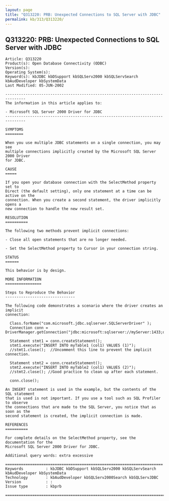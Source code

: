 ```yaml
---
layout: page
title: "Q313220: PRB: Unexpected Connections to SQL Server with JDBC"
permalink: kb/313/Q313220/
---
```


## Q313220: PRB: Unexpected Connections to SQL Server with JDBC

	Article: Q313220
	Product(s): Open Database Connectivity (ODBC)
	Version(s): 
	Operating System(s): 
	Keyword(s): kbJDBC kbDSupport kbSQLServ2000 kbSQLServSearch kbAudDeveloper kbSystemData
	Last Modified: 05-JUN-2002
	
	-------------------------------------------------------------------------------
	The information in this article applies to:
	
	- Microsoft SQL Server 2000 Driver for JDBC 
	-------------------------------------------------------------------------------
	
	SYMPTOMS
	========
	
	When you use multiple JDBC statements on a single connection, you may see
	multiple connections implicitly created by the Microsoft SQL Server 2000 Driver
	for JDBC.
	
	CAUSE
	=====
	
	If you open your database connection with the SelectMethod property set to
	Direct (the default setting), only one statement at a time can be active on the
	connection. When you create a second statement, the driver implicitly opens a
	new connection to handle the new result set.
	
	RESOLUTION
	==========
	
	The following two methods prevent implicit connections:
	
	- Close all open statements that are no longer needed.
	
	- Set the SelectMethod property to Cursor in your connection string.
	
	STATUS
	======
	
	This behavior is by design.
	
	MORE INFORMATION
	================
	
	Steps to Reproduce the Behavior
	-------------------------------
	
	The following code demonstrates a scenario where the driver creates an implicit
	connection:
	
	  Class.forName("com.microsoft.jdbc.sqlserver.SQLServerDriver" );
	  Connection conn = DriverManager.getConnection("jdbc:microsoft:sqlserver://myServer:1433;databasename=pubs;SelectMethod=direct","myUser","myPassword");
	  			
	  Statement stmt1 = conn.createStatement();
	  stmt1.execute("INSERT INTO myTable1 (col1) VALUES (1)");
	  //stmt1.close();  //Uncomment this line to prevent the implicit connection.
	  			
	  Statement stmt2 = conn.createStatement();
	  stmt2.execute("INSERT INTO myTable2 (col1) VALUES (2)");
	  //stmt2.close(); //Good practice to clean up after each statement.
	  			
	  conn.close();
	
	An INSERT statement is used in the example, but the contents of the SQL statement
	that is used is not important. If you use a tool such as SQL Profiler to observe
	the connections that are made to the SQL Server, you notice that as soon as the
	second statement is created, the implicit connection is made.
	
	REFERENCES
	==========
	
	For complete details on the SelectMethod property, see the documentation for the
	Microsoft SQL Server 2000 Driver for JDBC.
	
	Additional query words: extra excessive
	
	======================================================================
	Keywords          : kbJDBC kbDSupport kbSQLServ2000 kbSQLServSearch kbAudDeveloper kbSystemData 
	Technology        : kbAudDeveloper kbSQLServ2000Search kbSQLServJDBC
	Version           : :
	Issue type        : kbprb
	
	=============================================================================
	
